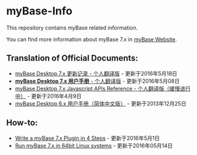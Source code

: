 ﻿# myBase-Info
This repository contains myBase related information.

You can find more information about myBase 7.x in [myBase Website](http://www.wjjsoft.com/mybase.html).

## Translation of Official Documents:  
* [myBase Desktop 7.x 更新记录 - 个人翻译版](https://github.com/gzhaha/myBase-Info/blob/master/file/7xupdatehistory.md) - 更新于2016年5月18日
* [**myBase Desktop 7.x 用户手册** - 个人翻译版](https://www.gitbook.com/book/gzhaha/mybase-desktop-7-x-user-manual-cn/details) - 更新于2016年5月08日  
* [myBase Desktop 7.x Javascript APIs Reference - 个人翻译版（缓慢进行中）](https://www.gitbook.com/book/gzhaha/mybase-7-javascript-apis-reference-cn/details) - 更新于2016年4月9日  
* [myBase Desktop 6.x 用户手册（简体中文版）](http://www.wjjsoft.com/mybase_v6_docs_chs.html) - 更新于2013年12月25日  

## How-to:  
* [Write a myBase 7.x Plugin in 4 Steps](https://github.com/gzhaha/myBase-Info/blob/master/file/MybasePluginExample1.md) - 更新于2016年5月1日  
* [Run myBase 7.x in 64bit Linux systems](https://github.com/gzhaha/myBase-Info/blob/master/file/Mybaseubuntu64.md) - 更新于2016年05月14日  
